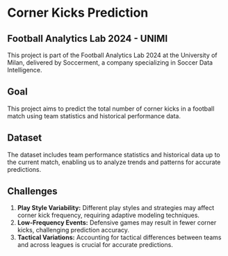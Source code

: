 # Corner Kicks Prediction

## Football Analytics Lab 2024 - UNIMI

This project is part of the Football Analytics Lab 2024 at the University of Milan, delivered by Soccerment, a company specializing in Soccer Data Intelligence.

## Goal

This project aims to predict the total number of corner kicks in a football match using team statistics and historical performance data.

## Dataset

The dataset includes team performance statistics and historical data up to the current match, enabling us to analyze trends and patterns for accurate predictions.

## Challenges

1. **Play Style Variability:** Different play styles and strategies may affect corner kick frequency, requiring adaptive modeling techniques.
2. **Low-Frequency Events:** Defensive games may result in fewer corner kicks, challenging prediction accuracy.
3. **Tactical Variations:** Accounting for tactical differences between teams and across leagues is crucial for accurate predictions.


